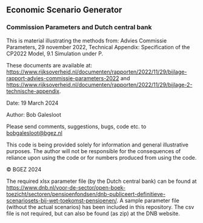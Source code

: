 ## Economic Scenario Generator
### Commission Parameters and Dutch central bank

This is material illustrating the methods from: Advies Commissie Parameters, 29 november 2022, Technical Appendix: Specification of the CP2022 Model, 9.1 Simulation under P.

These documents are available at:
https://www.rijksoverheid.nl/documenten/rapporten/2022/11/29/bijlage-rapport-advies-commissie-parameters-2022
and
https://www.rijksoverheid.nl/documenten/rapporten/2022/11/29/bijlage-2-technische-appendix.

Date: 19 March 2024

Author: Bob Galesloot

Please send comments, suggestions, bugs, code etc. to
bobgalesloot@bgez.nl

This code is being provided solely for information and general
illustrative purposes. The author will not be responsible for the
consequences of reliance upon using the code or for numbers produced
from using the code.

© BGEZ 2024

The required xlsx parameter file (by the Dutch central bank) can be found at
https://www.dnb.nl/voor-de-sector/open-boek-toezicht/sectoren/pensioenfondsen/dnb-publiceert-definitieve-scenariosets-bij-wet-toekomst-pensioenen/. A sample parameter file (without the actual scenarios) has been included in this repository. The csv file is not required, but can also be found (as zip) at the DNB website.
